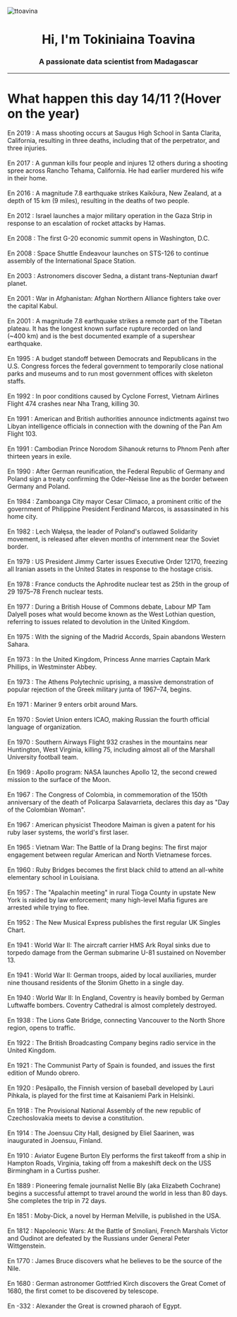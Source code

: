 
<p align="left"> <img src="https://komarev.com/ghpvc/?username=ttoavina&label=Profile%20views&color=0e75b6&style=flat" alt="ttoavina" /> </p>
<h1 align="center">Hi, I'm Tokiniaina Toavina</h1>
<h3 align="center">A passionate data scientist from Madagascar</h3>
    
<hr/>
<h1> What happen this day 14/11 ?(Hover on the year)</h1>

En 2019 : A mass shooting occurs at Saugus High School in Santa Clarita, California, resulting in three deaths, including that of the perpetrator, and three injuries.
<br/><br/>
En 2017 : A gunman kills four people and injures 12 others during a shooting spree across Rancho Tehama, California. He had earlier murdered his wife in their home.
<br/><br/>
En 2016 : A magnitude 7.8 earthquake strikes Kaikōura, New Zealand, at a depth of 15 km (9 miles), resulting in the deaths of two people.
<br/><br/>
En 2012 : Israel launches a major military operation in the Gaza Strip in response to an escalation of rocket attacks by Hamas.
<br/><br/>
En 2008 : The first G-20 economic summit opens in Washington, D.C.
<br/><br/>
En 2008 : Space Shuttle Endeavour launches on STS-126 to continue assembly of the International Space Station.
<br/><br/>
En 2003 : Astronomers discover Sedna, a distant trans-Neptunian dwarf planet.
<br/><br/>
En 2001 : War in Afghanistan: Afghan Northern Alliance fighters take over the capital Kabul.
<br/><br/>
En 2001 : A magnitude 7.8 earthquake strikes a remote part of the Tibetan plateau. It has the longest known surface rupture recorded on land (~400 km) and is the best documented example of a supershear earthquake.
<br/><br/>
En 1995 : A budget standoff between Democrats and Republicans in the U.S. Congress forces the federal government to temporarily close national parks and museums and to run most government offices with skeleton staffs.
<br/><br/>
En 1992 : In poor conditions caused by Cyclone Forrest, Vietnam Airlines Flight 474 crashes near Nha Trang, killing 30.
<br/><br/>
En 1991 : American and British authorities announce indictments against two Libyan intelligence officials in connection with the downing of the Pan Am Flight 103.
<br/><br/>
En 1991 : Cambodian Prince Norodom Sihanouk returns to Phnom Penh after thirteen years in exile.
<br/><br/>
En 1990 : After German reunification, the Federal Republic of Germany and Poland sign a treaty confirming the Oder–Neisse line as the border between Germany and Poland.
<br/><br/>
En 1984 : Zamboanga City mayor Cesar Climaco, a prominent critic of the government of Philippine President Ferdinand Marcos, is assassinated in his home city.
<br/><br/>
En 1982 : Lech Wałęsa, the leader of Poland's outlawed Solidarity movement, is released after eleven months of internment near the Soviet border.
<br/><br/>
En 1979 : US President Jimmy Carter issues Executive Order 12170, freezing all Iranian assets in the United States in response to the hostage crisis.
<br/><br/>
En 1978 : France conducts the Aphrodite nuclear test as 25th in the group of 29 1975–78 French nuclear tests.
<br/><br/>
En 1977 : During a British House of Commons debate, Labour MP Tam Dalyell poses what would become known as the West Lothian question, referring to issues related to devolution in the United Kingdom.
<br/><br/>
En 1975 : With the signing of the Madrid Accords, Spain abandons Western Sahara.
<br/><br/>
En 1973 : In the United Kingdom, Princess Anne marries Captain Mark Phillips, in Westminster Abbey.
<br/><br/>
En 1973 : The Athens Polytechnic uprising, a massive demonstration of popular rejection of the Greek military junta of 1967–74, begins.
<br/><br/>
En 1971 : Mariner 9 enters orbit around Mars.
<br/><br/>
En 1970 : Soviet Union enters ICAO, making Russian the fourth official language of organization.
<br/><br/>
En 1970 : Southern Airways Flight 932 crashes in the mountains near Huntington, West Virginia, killing 75, including almost all of the Marshall University football team.
<br/><br/>
En 1969 : Apollo program: NASA launches Apollo 12, the second crewed mission to the surface of the Moon.
<br/><br/>
En 1967 : The Congress of Colombia, in commemoration of the 150th anniversary of the death of Policarpa Salavarrieta, declares this day as "Day of the Colombian Woman".
<br/><br/>
En 1967 : American physicist Theodore Maiman is given a patent for his ruby laser systems, the world's first laser.
<br/><br/>
En 1965 : Vietnam War: The Battle of Ia Drang begins: The first major engagement between regular American and North Vietnamese forces.
<br/><br/>
En 1960 : Ruby Bridges becomes the first black child to attend an all-white elementary school in Louisiana.
<br/><br/>
En 1957 : The "Apalachin meeting" in rural Tioga County in upstate New York is raided by law enforcement; many high-level Mafia figures are arrested while trying to flee.
<br/><br/>
En 1952 : The New Musical Express publishes the first regular UK Singles Chart.
<br/><br/>
En 1941 : World War II: The aircraft carrier HMS Ark Royal sinks due to torpedo damage from the German submarine U-81 sustained on November 13.
<br/><br/>
En 1941 : World War II: German troops, aided by local auxiliaries, murder nine thousand residents of the Słonim Ghetto in a single day.
<br/><br/>
En 1940 : World War II: In England, Coventry is heavily bombed by German Luftwaffe bombers. Coventry Cathedral is almost completely destroyed.
<br/><br/>
En 1938 : The Lions Gate Bridge, connecting Vancouver to the North Shore region, opens to traffic.
<br/><br/>
En 1922 : The British Broadcasting Company begins radio service in the United Kingdom.
<br/><br/>
En 1921 : The Communist Party of Spain is founded, and issues the first edition of Mundo obrero.
<br/><br/>
En 1920 : Pesäpallo, the Finnish version of baseball developed by Lauri Pihkala, is played for the first time at Kaisaniemi Park in Helsinki.
<br/><br/>
En 1918 : The Provisional National Assembly of the new republic of Czechoslovakia meets to devise a constitution.
<br/><br/>
En 1914 : The Joensuu City Hall, designed by Eliel Saarinen, was inaugurated in Joensuu, Finland.
<br/><br/>
En 1910 : Aviator Eugene Burton Ely performs the first takeoff from a ship in Hampton Roads, Virginia, taking off from a makeshift deck on the USS Birmingham in a Curtiss pusher.
<br/><br/>
En 1889 : Pioneering female journalist Nellie Bly (aka Elizabeth Cochrane) begins a successful attempt to travel around the world in less than 80 days. She completes the trip in 72 days.
<br/><br/>
En 1851 : Moby-Dick, a novel by Herman Melville, is published in the USA.
<br/><br/>
En 1812 : Napoleonic Wars: At the Battle of Smoliani, French Marshals Victor and Oudinot are defeated by the Russians under General Peter Wittgenstein.
<br/><br/>
En 1770 : James Bruce discovers what he believes to be the source of the Nile.
<br/><br/>
En 1680 : German astronomer Gottfried Kirch discovers the Great Comet of 1680, the first comet to be discovered by telescope.
<br/><br/>
En -332 : Alexander the Great is crowned pharaoh of Egypt.
<br/><br/>
